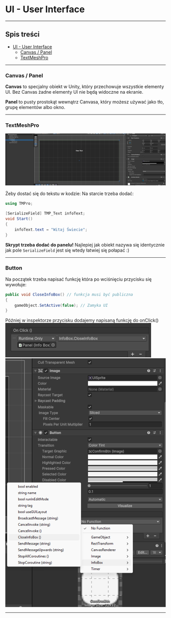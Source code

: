 # UI - User Interface

---
## Spis treści
- [UI - User Interface](#ui---user-interface.md)
  - [Canvas / Panel](#canvas--panel)
  - [TextMeshPro](#textmeshpro)

---
### Canvas / Panel
**Canvas** to specjalny obiekt w Unity, który przechowuje wszystkie elementy UI. Bez Canvas żadne elementy UI nie będą widoczne na ekranie.

**Panel** to pusty prostokąt wewnątrz Canvasa, który możesz używać jako tło, grupę elementów albo okno.

---
### TextMeshPro
![Text](ss/UItext.png)

Żeby dostać się do tekstu w kodzie:
Na starcie trzeba dodać:

```csharp
using TMPro;
```
```csharp
[SerializeField] TMP_Text infoText;
void Start()
{
    infoText.text = "Witaj Świecie";
}
```
**Skrypt trzeba dodać do panelu!**
Najlepiej jak obiekt nazywa się identycznie jak pole `SerializeField` jest się wtedy łatwiej się połapać :)

---
### Button
Na początek trzeba napisać funkcję która po wciśnięciu przycisku się wywołuje:
```csharp
public void CloseInfoBox() // funkcja musi być publiczna
{
    gameObject.SetActive(false); // Zamyka UI
}
```
Później w inspektorze przycisku dodajemy napisaną funkcję do onClick()
![onClick](ss/onClick.png)
![funkcja](ss/closeInfoBox.png)

---
### 